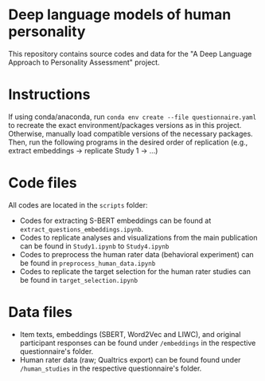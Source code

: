 # Deep language models of human personality
This repository contains source codes and data for the "A Deep Language Approach to Personality Assessment" project.

# Instructions

If using conda/anaconda, run `conda env create --file questionnaire.yaml` to recreate the exact environment/packages versions as in this project. Otherwise, manually load compatible versions of the necessary packages.
Then, run the following programs in the desired order of replication (e.g., extract embeddings -> replicate Study 1 -> ...)

# Code files
All codes are located in the `scripts` folder:
- Codes for extracting S-BERT embeddings can be found at `extract_questions_embeddings.ipynb`.
- Codes to replicate analyses and visualizations from the main publication can be found in `Study1.ipynb` to `Study4.ipynb`
- Codes to preprocess the human rater data (behavioral experiment) can be found in `preprocess_human_data.ipynb`
- Codes to replicate the target selection for the human rater studies can be found in `target_selection.ipynb`

# Data files
- Item texts, embeddings (SBERT, Word2Vec and LIWC), and original participant responses can be found under `/embeddings` in the respective questionnaire's folder.
- Human rater data (raw; Qualtrics export) can be found found under `/human_studies` in the respective questionnaire's folder.